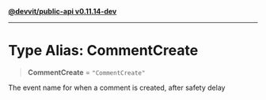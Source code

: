 [**@devvit/public-api v0.11.14-dev**](../README.md)

---

# Type Alias: CommentCreate

> **CommentCreate** = `"CommentCreate"`

The event name for when a comment is created, after safety delay
